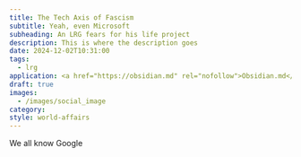 ```yaml
---
title: The Tech Axis of Fascism
subtitle: Yeah, even Microsoft
subheading: An LRG fears for his life project
description: This is where the description goes
date: 2024-12-02T10:31:00
tags:
  - lrg
application: <a href="https://obsidian.md" rel="nofollow">Obsidian.md</a>
draft: true
images:
  - /images/social_image
category: 
style: world-affairs
---
```

We all know Google 